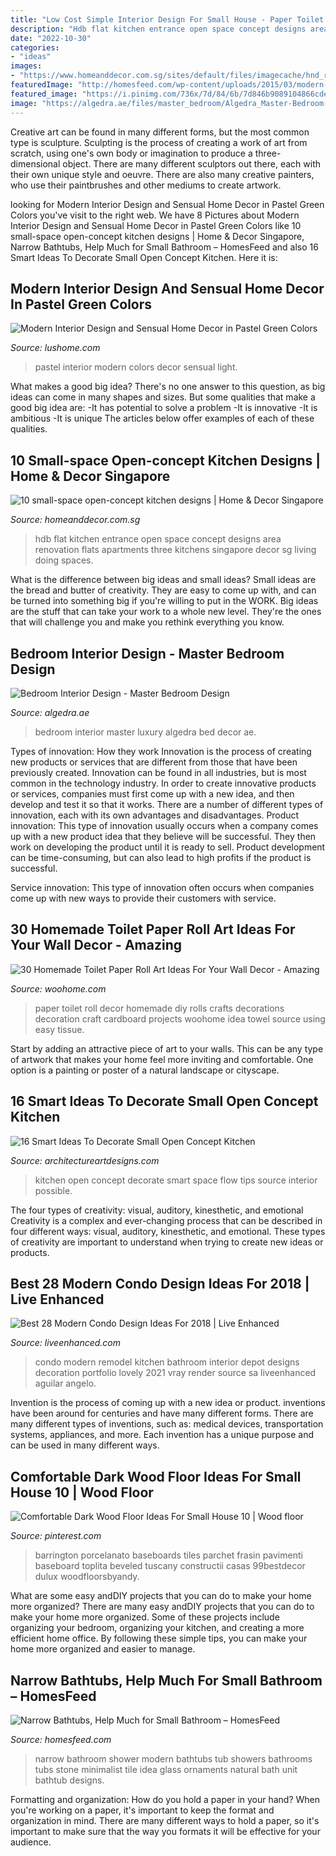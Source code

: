 ```yaml
---
title: "Low Cost Simple Interior Design For Small House - Paper Toilet Roll Decor Homemade Diy Rolls Crafts Decorations Decoration Craft Cardboard Projects Woohome Idea Towel Source Using Easy Tissue"
description: "Hdb flat kitchen entrance open space concept designs area renovation flats apartments three kitchens singapore decor sg living doing spaces"
date: "2022-10-30"
categories:
- "ideas"
images:
- "https://www.homeanddecor.com.sg/sites/default/files/imagecache/hnd_revamp_1x1_large/blog/gallery_article/gallery_images/42809-compact-style-three-room-hdb-flat_0.jpg"
featuredImage: "http://homesfeed.com/wp-content/uploads/2015/03/modern-narrow-tub-idea-with-black-natural-stone-frame-twin-vivid-floral-ornaments-frameless-glass-door-shower-zone-with-stainless-steel-shower-unit-minimalist-black-wall-decoration.jpg"
featured_image: "https://i.pinimg.com/736x/7d/84/6b/7d846b9089104866cdeb4bf2c9d8647a.jpg"
image: "https://algedra.ae/files/master_bedroom/Algedra_Master-Bedroom-Interior-Design-04.jpg"
---
```



Creative art can be found in many different forms, but the most common type is sculpture. Sculpting is the process of creating a work of art from scratch, using one's own body or imagination to produce a three-dimensional object. There are many different sculptors out there, each with their own unique style and oeuvre. There are also many creative painters, who use their paintbrushes and other mediums to create artwork.

	

		
looking for Modern Interior Design and Sensual Home Decor in Pastel Green Colors you've visit to the right web. We have 8 Pictures about Modern Interior Design and Sensual Home Decor in Pastel Green Colors like 10 small-space open-concept kitchen designs | Home &amp; Decor Singapore, Narrow Bathtubs, Help Much for Small Bathroom – HomesFeed and also 16 Smart Ideas To Decorate Small Open Concept Kitchen. Here it is:
		
    
## Modern Interior Design And Sensual Home Decor In Pastel Green Colors

<img loading=lazy src="https://www.lushome.com/wp-content/uploads/2013/07/pastel-green-color-modern-interior-design-decor-6.jpg" onerror="this.onerror=null;this.src='https://tse4.mm.bing.net/th?id=OIP.Z3Koipq1Dy1pPZhX6p8BMQHaGF&amp;pid=15.1';" alt="Modern Interior Design and Sensual Home Decor in Pastel Green Colors">

_Source: lushome.com_

>pastel interior modern colors decor sensual light. 

	

What makes a good big idea?
There's no one answer to this question, as big ideas can come in many shapes and sizes. But some qualities that make a good big idea are: 
-It has potential to solve a problem
-It is innovative
-It is ambitious
-It is unique 
The articles below offer examples of each of these qualities.

    
## 10 Small-space Open-concept Kitchen Designs | Home &amp; Decor Singapore

<img loading=lazy src="https://www.homeanddecor.com.sg/sites/default/files/imagecache/hnd_revamp_1x1_large/blog/gallery_article/gallery_images/42809-compact-style-three-room-hdb-flat_0.jpg" onerror="this.onerror=null;this.src='https://tse1.mm.bing.net/th?id=OIP.sSxG5hsMFvtFoYbVPfBxyAHaLG&amp;pid=15.1';" alt="10 small-space open-concept kitchen designs | Home &amp; Decor Singapore">

_Source: homeanddecor.com.sg_

>hdb flat kitchen entrance open space concept designs area renovation flats apartments three kitchens singapore decor sg living doing spaces. 

	

What is the difference between big ideas and small ideas?
Small ideas are the bread and butter of creativity. They are easy to come up with, and can be turned into something big if you're willing to put in the WORK. Big ideas are the stuff that can take your work to a whole new level. They're the ones that will challenge you and make you rethink everything you know.

    
## Bedroom Interior Design - Master Bedroom Design

<img loading=lazy src="https://algedra.ae/files/master_bedroom/Algedra_Master-Bedroom-Interior-Design-04.jpg" onerror="this.onerror=null;this.src='https://tse4.mm.bing.net/th?id=OIP.4dZpD4U9StzweAKSIBg98QHaFb&amp;pid=15.1';" alt="Bedroom Interior Design - Master Bedroom Design">

_Source: algedra.ae_

>bedroom interior master luxury algedra bed decor ae. 

	

Types of innovation: How they work
Innovation is the process of creating new products or services that are different from those that have been previously created. Innovation can be found in all industries, but is most common in the technology industry. In order to create innovative products or services, companies must first come up with a new idea, and then develop and test it so that it works. There are a number of different types of innovation, each with its own advantages and disadvantages. 
Product innovation: This type of innovation usually occurs when a company comes up with a new product idea that they believe will be successful. They then work on developing the product until it is ready to sell. Product development can be time-consuming, but can also lead to high profits if the product is successful. 

Service innovation: This type of innovation often occurs when companies come up with new ways to provide their customers with service.

    
## 30 Homemade Toilet Paper Roll Art Ideas For Your Wall Decor - Amazing

<img loading=lazy src="http://www.woohome.com/wp-content/uploads/2013/08/toilet-paper-roll-wall-art-18.jpg" onerror="this.onerror=null;this.src='https://tse4.mm.bing.net/th?id=OIP.AZz7g_qPD6WvdzjvRU8cugHaMY&amp;pid=15.1';" alt="30 Homemade Toilet Paper Roll Art Ideas For Your Wall Decor - Amazing">

_Source: woohome.com_

>paper toilet roll decor homemade diy rolls crafts decorations decoration craft cardboard projects woohome idea towel source using easy tissue. 

	

Start by adding an attractive piece of art to your walls. This can be any type of artwork that makes your home feel more inviting and comfortable. One option is a painting or poster of a natural landscape or cityscape.

    
## 16 Smart Ideas To Decorate Small Open Concept Kitchen

<img loading=lazy src="https://www.architectureartdesigns.com/wp-content/uploads/2015/12/83-630x473.jpg" onerror="this.onerror=null;this.src='https://tse1.mm.bing.net/th?id=OIP.0M2Ziu2XgcDvrlhQTvteBwHaFj&amp;pid=15.1';" alt="16 Smart Ideas To Decorate Small Open Concept Kitchen">

_Source: architectureartdesigns.com_

>kitchen open concept decorate smart space flow tips source interior possible. 

	

The four types of creativity: visual, auditory, kinesthetic, and emotional
Creativity is a complex and ever-changing process that can be described in four different ways: visual, auditory, kinesthetic, and emotional. These types of creativity are important to understand when trying to create new ideas or products.

    
## Best 28 Modern Condo Design Ideas For 2018 | Live Enhanced

<img loading=lazy src="http://www.liveenhanced.com/wp-content/uploads/2018/03/Modern-Condo-Design-Ideas-14.jpg" onerror="this.onerror=null;this.src='https://tse2.mm.bing.net/th?id=OIP.qr6wRiBKx8z9E42Ioh5k4wHaFo&amp;pid=15.1';" alt="Best 28 Modern Condo Design Ideas For 2018 | Live Enhanced">

_Source: liveenhanced.com_

>condo modern remodel kitchen bathroom interior depot designs decoration portfolio lovely 2021 vray render source sa liveenhanced aguilar angelo. 

	

Invention is the process of coming up with a new idea or product. inventions have been around for centuries and have many different forms. There are many different types of inventions, such as: medical devices, transportation systems, appliances, and more. Each invention has a unique purpose and can be used in many different ways.

    
## Comfortable Dark Wood Floor Ideas For Small House 10 | Wood Floor

<img loading=lazy src="https://i.pinimg.com/736x/7d/84/6b/7d846b9089104866cdeb4bf2c9d8647a.jpg" onerror="this.onerror=null;this.src='https://tse4.mm.bing.net/th?id=OIP.0EFSAQLCfArUK58eyk-dPgAAAA&amp;pid=15.1';" alt="Comfortable Dark Wood Floor Ideas For Small House 10 | Wood floor">

_Source: pinterest.com_

>barrington porcelanato baseboards tiles parchet frasin pavimenti baseboard toplita beveled tuscany constructii casas 99bestdecor dulux woodfloorsbyandy. 

	

What are some easy andDIY projects that you can do to make your home more organized?
There are many easy andDIY projects that you can do to make your home more organized. Some of these projects include organizing your bedroom, organizing your kitchen, and creating a more efficient home office. By following these simple tips, you can make your home more organized and easier to manage.

    
## Narrow Bathtubs, Help Much For Small Bathroom – HomesFeed

<img loading=lazy src="http://homesfeed.com/wp-content/uploads/2015/03/modern-narrow-tub-idea-with-black-natural-stone-frame-twin-vivid-floral-ornaments-frameless-glass-door-shower-zone-with-stainless-steel-shower-unit-minimalist-black-wall-decoration.jpg" onerror="this.onerror=null;this.src='https://tse2.mm.bing.net/th?id=OIP.Yu5_0NmJFCL1Ypw2bz-uKwHaJ5&amp;pid=15.1';" alt="Narrow Bathtubs, Help Much for Small Bathroom – HomesFeed">

_Source: homesfeed.com_

>narrow bathroom shower modern bathtubs tub showers bathrooms tubs stone minimalist tile idea glass ornaments natural bath unit bathtub designs. 

	

Formatting and organization: How do you hold a paper in your hand?
When you're working on a paper, it's important to keep the format and organization in mind. There are many different ways to hold a paper, so it's important to make sure that the way you formats it will be effective for your audience.

